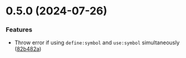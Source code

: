 # 0.5.0 (2024-07-26)


### Features

* Throw error if using `define:symbol` and `use:symbol` simultaneously ([82b482a](https://github.com/cxa/astro-inline-svg/commit/82b482a84e779a675ee00af80e7d4a7530ca0f7b))



